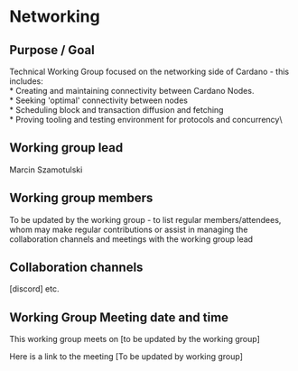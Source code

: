 # Networking

## Purpose / Goal

Technical Working Group focused on the networking side of Cardano - this includes:\
\* Creating and maintaining connectivity between Cardano Nodes.\
\* Seeking 'optimal' connectivity between nodes\
\* Scheduling block and transaction diffusion and fetching\
\* Proving tooling and testing environment for protocols and concurrency\




## Working group lead

Marcin Szamotulski

## Working group members

To be updated by the working group - to list regular members/attendees, whom may make regular contributions or assist in managing the collaboration channels and meetings with the working group lead

## Collaboration channels

\[discord] etc.

## Working Group Meeting date and time

This working group meets on \[to be updated by the working group]

Here is a link to the meeting \[To be updated by working group]
